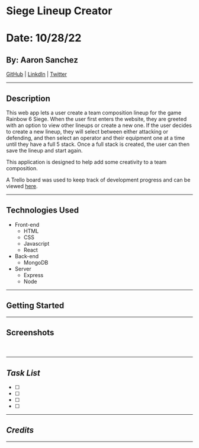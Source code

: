 # Siege Lineup Creator

# Date: 10/28/22

## By: Aaron Sanchez

[GitHub](https://github.com/Aaron-G-Sanchez) | [LinkdIn](https://www.linkedin.com/feed/) | [Twitter](https://twitter.com/?lang=en)

---

## Description

This web app lets a user create a team composition lineup for the game Rainbow 6 Siege. When the user first enters the website, they are greeted with an option to view other lineups or create a new one. If the user decides to create a new lineup, they will select between either attacking or defending, and then select an operator and their equipment one at a time until they have a full 5 stack. Once a full stack is created, the user can then save the lineup and start again.

This application is designed to help add some creativity to a team composition.

A Trello board was used to keep track of development progress and can be viewed [here](https://trello.com/b/8RTk9Yhl/siege-lineup-creator).

---

## Technologies Used

- Front-end
  - HTML
  - CSS
  - Javascript
  - React
- Back-end
  - MongoDB
- Server
  - Express
  - Node

---

## Getting Started

---

## Screenshots

####

![]()

####

![]()

---

## **_Task List_**

- [ ]
- [ ]
- [ ]
- [ ]

---

## **_Credits_**

---

